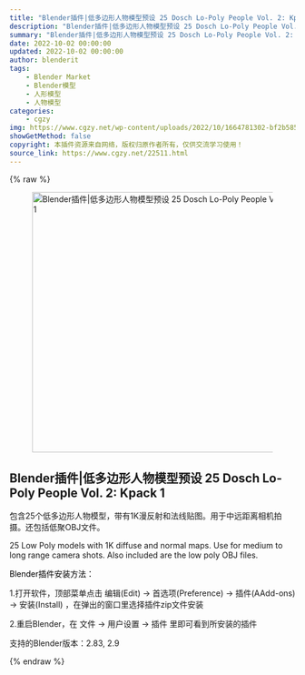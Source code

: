 ```yaml
---
title: "Blender插件|低多边形人物模型预设 25 Dosch Lo-Poly People Vol. 2: Kpack 1"
description: "Blender插件|低多边形人物模型预设 25 Dosch Lo-Poly People Vol. 2: Kpack 1"
summary: "Blender插件|低多边形人物模型预设 25 Dosch Lo-Poly People Vol. 2: Kpack 1"
date: 2022-10-02 00:00:00
updated: 2022-10-02 00:00:00
author: blenderit
tags: 
    - Blender Market
    - Blender模型
    - 人形模型
    - 人物模型
categories:
    - cgzy
img: https://www.cgzy.net/wp-content/uploads/2022/10/1664781302-bf2b585aaeb7a04.jpg
showGetMethod: false
copyright: 本插件资源来自网络，版权归原作者所有，仅供交流学习使用！
source_link: https://www.cgzy.net/22511.html
---
```


{% raw %}
<div class="wp-block-image is-style-border-round-and-with-shadow"><figure class="aligncenter size-full"><img fetchpriority="high" decoding="async" width="512" height="458" src="https://www.cgzy.net/wp-content/uploads/2022/10/1664781302-bf2b585aaeb7a04.jpg" class="wp-image-22611" title="Blender插件|低多边形人物模型预设 25 Dosch Lo-Poly People Vol. 2: Kpack 1" alt="Blender插件|低多边形人物模型预设 25 Dosch Lo-Poly People Vol. 2: Kpack 1"></figure></div><div class="wp-block-pandastudio-title"><div class="title_style_01"><h2 id="h2-0">Blender插件|低多边形人物模型预设 25 Dosch Lo-Poly People Vol. 2: Kpack 1</h2></div></div><p class="is-style-text-indent-2em">包含25个低多边形人物模型，带有1K漫反射和法线贴图。用于中远距离相机拍摄。还包括低聚OBJ文件。</p><p>25 Low Poly models with 1K diffuse and normal maps. Use for medium to long range camera shots. Also included are the low poly OBJ files.</p><p><mark style="background-color:rgba(0, 0, 0, 0)" class="has-inline-color has-vivid-red-color">Blender插件安装方法：</mark></p><p>1.打开软件，顶部菜单点击 编辑(Edit) → 首选项(Preference) → 插件(AAdd-ons) → 安装(Install) ，在弹出的窗口里选择插件zip文件安装</p><p>2.重启Blender，在 文件 → 用户设置 → 插件 里即可看到所安装的插件</p><div class="wp-block-pandastudio-tips"><div class="tip success "><p>支持的Blender版本：2.83, 2.9</p>
</div></div>
<div style="display: none">cgzy</div>
{% endraw %}